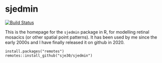 # sjedmin

[![Build Status](https://travis-ci.org/sje30/sjedmin.svg?branch=master)](https://travis-ci.org/sje30/sjedmin)

This is the homepage for the `sjedmin` package in R, for modelling
retinal mosacics (or other spatial point patterns).  It has been used
by me since the early 2000s and I have finally released it on github
in 2020.

```
install.packages("remotes")
remotes::install_github("sje30/sjedmin")
```

